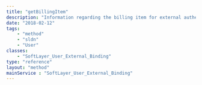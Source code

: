 ```yaml
---
title: "getBillingItem"
description: "Information regarding the billing item for external authentication."
date: "2018-02-12"
tags:
    - "method"
    - "sldn"
    - "User"
classes:
    - "SoftLayer_User_External_Binding"
type: "reference"
layout: "method"
mainService : "SoftLayer_User_External_Binding"
---
```

